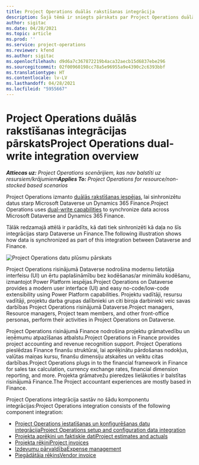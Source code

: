 ```yaml
---
title: Project Operations duālās rakstīšanas integrācija
description: Šajā tēmā ir sniegts pārskats par Project Operations duālās rakstīšanas integrāciju.
author: sigitac
ms.date: 04/28/2021
ms.topic: article
ms.prod: ''
ms.service: project-operations
ms.reviewer: kfend
ms.author: sigitac
ms.openlocfilehash: d9d6a7c367872219b4aca32aecb15d6837ebe296
ms.sourcegitcommit: 02f00960198cc78a5e96955a9e4390c2c6393bbf
ms.translationtype: HT
ms.contentlocale: lv-LV
ms.lasthandoff: 04/28/2021
ms.locfileid: "5955667"
---
```

# <a name="project-operations-dual-write-integration-overview"></a><span data-ttu-id="5d26d-103">Project Operations duālās rakstīšanas integrācijas pārskats</span><span class="sxs-lookup"><span data-stu-id="5d26d-103">Project Operations dual-write integration overview</span></span>

<span data-ttu-id="5d26d-104">_**Attiecas uz:** Project Operations scenārijiem, kas nav balstīti uz resursiem/krājumiem_</span><span class="sxs-lookup"><span data-stu-id="5d26d-104">_**Applies To:** Project Operations for resource/non-stocked based scenarios_</span></span>

<span data-ttu-id="5d26d-105">Project Operations izmanto [duālās rakstīšanas iespējas](/dynamics365/fin-ops-core/dev-itpro/data-entities/dual-write/dual-write-home-page), lai sinhronizētu datus starp Microsoft Dataverse un Dynamics 365 Finance.</span><span class="sxs-lookup"><span data-stu-id="5d26d-105">Project Operations uses [dual-write capabilities](/dynamics365/fin-ops-core/dev-itpro/data-entities/dual-write/dual-write-home-page) to synchronize data across Microsoft Dataverse and Dynamics 365 Finance.</span></span>

<span data-ttu-id="5d26d-106">Tālāk redzamajā attēlā ir parādīts, kā dati tiek sinhronizēti kā daļa no šīs integrācijas starp Dataverse un Finance.</span><span class="sxs-lookup"><span data-stu-id="5d26d-106">The following illustration shows how data is synchronized as part of this integration between Dataverse and Finance.</span></span>

![Project Operations datu plūsmu pārskats](./media/ProjectOperationsFlows.jpg)

<span data-ttu-id="5d26d-108">Project Operations risinājumā Dataverse nodrošina modernu lietotāja interfeisu (UI) un ērtu paplašināmību bez kodēšanas/ar minimālu kodēšanu, izmantojot Power Platform iespējas.</span><span class="sxs-lookup"><span data-stu-id="5d26d-108">Project Operations on Dataverse provides a modern user interface (UI) and easy no-code/low-code extensibility using Power Platform capabilities.</span></span> <span data-ttu-id="5d26d-109">Projektu vadītāji, resursu vadītāji, projektu darba grupas dalībnieki un citi biroja darbinieki veic savas darbības Project Operations risinājumā Dataverse.</span><span class="sxs-lookup"><span data-stu-id="5d26d-109">Project managers, Resource managers, Project team members, and other front-office personas, perform their activities in Project Operations on Dataverse.</span></span>

<span data-ttu-id="5d26d-110">Project Operations risinājumā Finance nodrošina projektu grāmatvedību un ieņēmumu atpazīšanas atbalstu.</span><span class="sxs-lookup"><span data-stu-id="5d26d-110">Project Operations in Finance provides project accounting and revenue recognition support.</span></span> <span data-ttu-id="5d26d-111">Project Operations pieslēdzas Finance finanšu struktūrai, lai aprēķinātu pārdošanas nodokļus, valūtas maiņas kursu, finanšu dimensiju atskaites un veiktu citas darbības.</span><span class="sxs-lookup"><span data-stu-id="5d26d-111">Project Operations plugs in to the financial framework in Finance for sales tax calculation, currency exchange rates, financial dimension reporting, and more.</span></span> <span data-ttu-id="5d26d-112">Projekta grāmatvežu pieredzes lielākoties ir balstītas risinājumā Finance.</span><span class="sxs-lookup"><span data-stu-id="5d26d-112">The Project accountant experiences are mostly based in Finance.</span></span>

<span data-ttu-id="5d26d-113">Project Operations integrācija sastāv no šādu komponentu integrācijas:</span><span class="sxs-lookup"><span data-stu-id="5d26d-113">Project Operations integration consists of the following component integration:</span></span>


- [<span data-ttu-id="5d26d-114">Project Operations iestatīšanas un konfigurēšanas datu integrācija</span><span class="sxs-lookup"><span data-stu-id="5d26d-114">Project Operations setup and configuration data integration</span></span>](resource-dual-write-setup-integration.md) 
- [<span data-ttu-id="5d26d-115">Projekta aprēķini un faktiskie dati</span><span class="sxs-lookup"><span data-stu-id="5d26d-115">Project estimates and actuals</span></span>](resource-dual-write-estimates-actuals.md)
- [<span data-ttu-id="5d26d-116">Projekta rēķini</span><span class="sxs-lookup"><span data-stu-id="5d26d-116">Project invoices</span></span>](resource-dual-write-project-invoice.md)
- [<span data-ttu-id="5d26d-117">Izdevumu pārvaldība</span><span class="sxs-lookup"><span data-stu-id="5d26d-117">Expense management</span></span>](resource-dual-write-expense.md)
- [<span data-ttu-id="5d26d-118">Piegādātāja rēķins</span><span class="sxs-lookup"><span data-stu-id="5d26d-118">Vendor invoice</span></span>](resource-dual-write-vendor-invoice.md)
